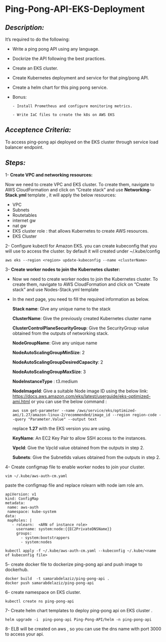 # Ping-Pong-API-EKS-Deployment



## ***Description:***
It’s required to do the following:

-  Write a ping pong API using any language.

-  Dockrize the API following the best practices.

- Create an EKS cluster.

- Create Kubernetes deployment and service for that ping/pong API.

- Create a helm chart for this ping pong service.

- Bonus:

      - Install Prometheus and configure monitoring metrics.

      - Write IaC files to create the k8s on AWS EKS

## ***Acceptence Criteria:***
 To access ping-pong api deployed on the EKS cluster through service load balancer endpoint.

## ***Steps:***

1- **Create VPC and networking resources:**

Now we need to create VPC and EKS cluster. To create them, navigate to AWS CloudFormation and click on “Create stack” and use **Networking-Stack.yml** template , it will apply the below resources:
 -  VPC
 - Subnets
 - Routetables
 - internet gw
 - nat gw
 - EKS cluster role : that allows Kubernetes to create AWS resources.
 - EKS Cluster

2- Configure kubectl for Amazon EKS.
you can create kubeconfig that you will use to access the cluster.
by default it will created under ~/.kube/config

```
aws eks --region <region> update-kubeconfig --name <clusterName>
```

3- **Create worker nodes to join the Kubernetes cluster:**

- Now we need to create worker nodes to join the Kubernetes cluster. To create them, navigate to AWS CloudFormation and click on “Create stack” and use Nodes-Stack.yml template

- In the next page, you need to fill the required information as below.

   **Stack name**: GIve any unique name to the stack

   **ClusterName**: Give the previously created Kubernetes cluster name

   **ClusterControlPlaneSecurityGroup**: Give the SecurityGroup value obtained from the outputs of networking stack.

    **NodeGroupName**: Give any unique name

    **NodeAutoScalingGroupMinSize**: 2

    **NodeAutoScalingGroupDesiredCapacity**: 2

    **NodeAutoScalingGroupMaxSize**: 3

    **NodeInstanceType** : t3.medium

    **NodeImageId**: Give a suitable Node image ID using the below link:
    https://docs.aws.amazon.com/eks/latest/userguide/eks-optimized-ami.html or you can use the below command :
    ```
    aws ssm get-parameter --name /aws/service/eks/optimized-ami/1.27/amazon-linux-2/recommended/image_id --region region-code --query "Parameter.Value" --output text

    ```
    replace **1.27** with the EKS version you are using.

    **KeyName**: An EC2 Key Pair to allow SSH access to the instances.

    **VpcId**: Give the VpcId value obtained from the outputs in step 2.

    **Subnets**: Give the SubnetIds values obtained from the outputs in step 2.

4- Create configmap file to enable worker nodes to join your cluster.

```
vim ~/.kube/aws-auth-cm.yaml
```
paste the configmap file and replace rolearn with node iam role arn.

```
apiVersion: v1
kind: ConfigMap
metadata:
 name: aws-auth
 namespace: kube-system
data:
 mapRoles: |
   - rolearn:  <ARN of instance role>
     username: system:node:{{EC2PrivateDNSName}}
     groups:
       - system:bootstrappers
       - system:nodes
```

```
kubectl apply -f ~/.kube/aws-auth-cm.yaml --kubeconfig ~/.kube/<name of kubeconfig file>
```

5- create docker file to dockerize ping-pong api and push image to dockerhub.
```
docker build  -t samarabdelaziz/ping-pong-api .
docker push samarabdelaziz/ping-pong-api

```

6- create namespace on EKS cluster.
```
kubectl create ns ping-pong-api
```
7- Create helm chart templates to deploy ping-pong api on EKS cluster .
```
helm upgrade -i  ping-pong-api Ping-Pong-API/helm -n ping-pong-api
```

8- ELB will be created on aws , so you can use the dns name with port 3000 to access your api.
